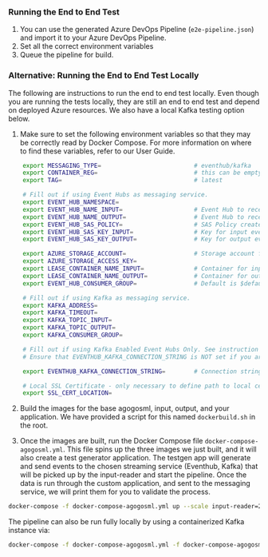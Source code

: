 ### Running the End to End Test

1. You can use the generated Azure DevOps Pipeline (`e2e-pipeline.json`) and import it to your Azure DevOps Pipeline.
2. Set all the correct environment variables
3. Queue the pipeline for build.

### Alternative: Running the End to End Test Locally

The following are instructions to run the end to end test locally. Even though you are running the tests
locally, they are still an end to end test and depend on deployed Azure resources. We also have a local Kafka
testing option below.

1. Make sure to set the following environment variables so that they may be correctly read by Docker Compose. For more information on where to find these variables, refer to our User Guide.

```bash
    export MESSAGING_TYPE=                          # eventhub/kafka
    export CONTAINER_REG=                           # this can be empty for local dev.
    export TAG=                                     # latest

    # Fill out if using Event Hubs as messaging service.
    export EVENT_HUB_NAMESPACE=
    export EVENT_HUB_NAME_INPUT=                    # Event Hub to receive incoming messages
    export EVENT_HUB_NAME_OUTPUT=                   # Event Hub to receive outgoing messages
    export EVENT_HUB_SAS_POLICY=                    # SAS Policy created for both input and output
    export EVENT_HUB_SAS_KEY_INPUT=                 # Key for input event hub SAS policy
    export EVENT_HUB_SAS_KEY_OUTPUT=                # Key for output event hub SAS policy

    export AZURE_STORAGE_ACCOUNT=                   # Storage account for Event Hub
    export AZURE_STORAGE_ACCESS_KEY=
    export LEASE_CONTAINER_NAME_INPUT=              # Container for input events
    export LEASE_CONTAINER_NAME_OUTPUT=             # Container for output events
    export EVENT_HUB_CONSUMER_GROUP=                # Default is $default

    # Fill out if using Kafka as messaging service.
    export KAFKA_ADDRESS=
    export KAFKA_TIMEOUT=
    export KAFKA_TOPIC_INPUT=
    export KAFKA_TOPIC_OUTPUT=
    export KAFKA_CONSUMER_GROUP=

    # Fill out if using Kafka Enabled Event Hubs Only. See instruction https://docs.microsoft.com/en-us/azure/event-hubs/event-hubs-create-kafka-enabled.
    # Ensure that EVENTHUB_KAFKA_CONNECTION_STRING is NOT set if you are using pure Kafka.

    export EVENTHUB_KAFKA_CONNECTION_STRING=        # Connection string-primary key in the Event Hub

    # Local SSL Certificate - only necessary to define path to local cert if you are running locally. i.e. something like /usr/local/etc/openssl/cert.pem
    export SSL_CERT_LOCATION=
```

2. Build the images for the base agogosml, input, output, and your application. We have provided a script for this named `dockerbuild.sh` in the root.

3. Once the images are built, run the Docker Compose file `docker-compose-agogosml.yml`. This file spins up the three images we just built, and it will also create a test generator application. The testgen app will generate and send events to the chosen streaming service (Eventhub, Kafka) that will be picked up by the input-reader and start the pipeline. Once the data is run through the custom application, and sent to the messaging service, we will print them for you to validate the process.

```bash
docker-compose -f docker-compose-agogosml.yml up --scale input-reader=2
```

The pipeline can also be run fully locally by using a containerized Kafka instance via:

```bash
docker-compose -f docker-compose-agogosml.yml -f docker-compose-agogosml.local.yml up
```
